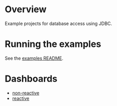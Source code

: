 # Overview

Example projects for database access using JDBC.

# Running the examples

See the [examples README](../README.md#running-the-examples).

# Dashboards

- [non-reactive](jdbc-dashboard.json)
- [reactive](reactive-jdbc-dashboard.json)
